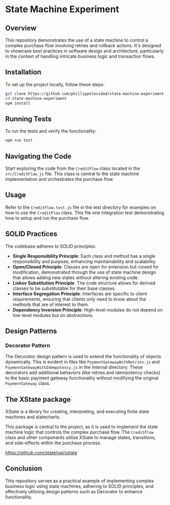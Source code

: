 # State Machine Experiment

## Overview

This repository demonstrates the use of a state machine to control a complex purchase flow involving retries and rollback actions. It's designed to showcase best practices in software design and architecture, particularly in the context of handling intricate business logic and transaction flows.

## Installation

To set up the project locally, follow these steps:

```bash
git clone https://github.com/phillippelevidad/state-machine-experiment.git
cd state-machine-experiment
npm install
```

## Running Tests

To run the tests and verify the functionality:

```bash
npm run test
```

## Navigating the Code

Start exploring the code from the `CreditFlow` class located in the `src/CreditFlow.js` file. This class is central to the state machine implementation and orchestrates the purchase flow.

## Usage

Refer to the `CreditFlow.test.js` file in the test directory for examples on how to use the `CreditFlow` class. This file one integration test demonstrating how to setup and run the purchase flow.

## SOLID Practices

The codebase adheres to SOLID principles:

- **Single Responsibility Principle**: Each class and method has a single responsibility and purpose, enhancing maintainability and scalability.
- **Open/Closed Principle**: Classes are open for extension but closed for modification, demonstrated through the use of state machine design that allows adding new states without altering existing code.
- **Liskov Substitution Principle**: The code structure allows for derived classes to be substitutable for their base classes.
- **Interface Segregation Principle**: Interfaces are specific to client requirements, ensuring that clients only need to know about the methods that are of interest to them.
- **Dependency Inversion Principle**: High-level modules do not depend on low-level modules but on abstractions.

## Design Patterns

### Decorator Pattern

The Decorator design pattern is used to extend the functionality of objects dynamically. This is evident in files like `PaymentGatewayWithRetries.js` and `PaymentGatewayWithIdempotency.js` in the internal directory. These decorators add additional behaviors (like retries and idempotency checks) to the basic payment gateway functionality without modifying the original `PaymentGateway` class.

## The XState package

XState is a library for creating, interpreting, and executing finite state machines and statecharts.

This package is central to the project, as it is used to implement the state machine logic that controls the complex purchase flow. The `CreditFlow` class and other components utilize XState to manage states, transitions, and side-effects within the purchase process.

https://github.com/statelyai/xstate

## Conclusion

This repository serves as a practical example of implementing complex business logic using state machines, adhering to SOLID principles, and effectively utilizing design patterns such as Decorator to enhance functionality.
